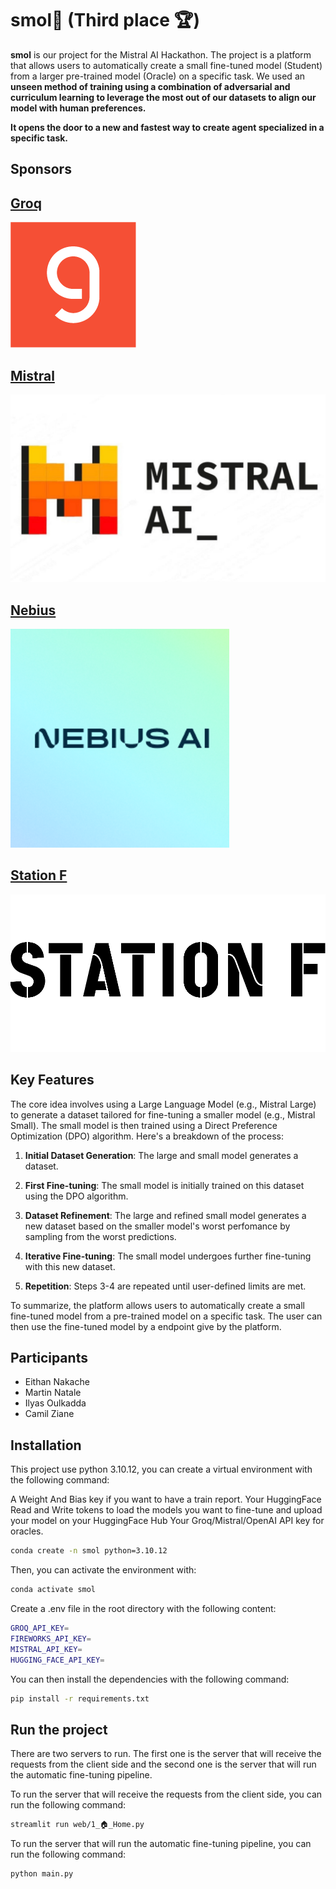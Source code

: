 # smol🦎 (Third place 🏆)

**smol** is our project for the Mistral AI Hackathon. The project is a platform that allows users to automatically create a small fine-tuned model (Student) from a larger pre-trained model (Oracle) on a specific task. We used an **unseen method of training using a combination of adversarial and curriculum learning to leverage the most out of our datasets to align our model with human preferences.**

**It opens the door to a new and fastest way to create agent specialized in a specific task.**

## Sponsors
## [Groq](https://www.groq.com/)
![Groq](web/groq.png)

## [Mistral](https://www.mistral.ai/)
![Mistral](web/mistral.jpg)

## [Nebius](https://nebius.ai/)
![Nebius](web/nebius.png)

## [Station F](https://stationf.co/)
![Station F](web/stationf.png)

## Key Features
The core idea involves using a Large Language Model (e.g., Mistral Large) to generate a dataset tailored for fine-tuning a smaller model (e.g., Mistral Small). The small model is then trained using a Direct Preference Optimization (DPO) algorithm. Here's a breakdown of the process:
1. **Initial Dataset Generation**: The large and small model generates a dataset.

2. **First Fine-tuning**: The small model is initially trained on this dataset using the DPO algorithm.

3. **Dataset Refinement**: The large and refined small model generates a new dataset based on the smaller model's worst perfomance by sampling from the worst predictions.

4. **Iterative Fine-tuning**: The small model undergoes further fine-tuning with this new dataset.

5. **Repetition**: Steps 3-4 are repeated until user-defined limits are met.

To summarize, the platform allows users to automatically create a small fine-tuned model from a pre-trained model on a specific task. The user can then use the fine-tuned model by a endpoint give by the platform.



## Participants
- Eithan Nakache
- Martin Natale
- Ilyas Oulkadda
- Camil Ziane

## Installation
This project use python 3.10.12, you can create a virtual environment with the following command:

A Weight And Bias key if you want to have a train report.
Your HuggingFace Read and Write tokens to load the models you want to fine-tune and upload your model on your HuggingFace Hub
Your Groq/Mistral/OpenAI API key for oracles.

```bash
conda create -n smol python=3.10.12
```

Then, you can activate the environment with:

```bash
conda activate smol
```

Create a .env file in the root directory with the following content:

```bash
GROQ_API_KEY=
FIREWORKS_API_KEY=
MISTRAL_API_KEY=
HUGGING_FACE_API_KEY=
```

You can then install the dependencies with the following command:

```bash
pip install -r requirements.txt
```

## Run the project
There are two servers to run. The first one is the server that will receive the requests from the client side and the second one is the server that will run the automatic fine-tuning pipeline.

To run the server that will receive the requests from the client side, you can run the following command:

```bash
streamlit run web/1_🏠_Home.py
```

To run the server that will run the automatic fine-tuning pipeline, you can run the following command:

```bash
python main.py
```
